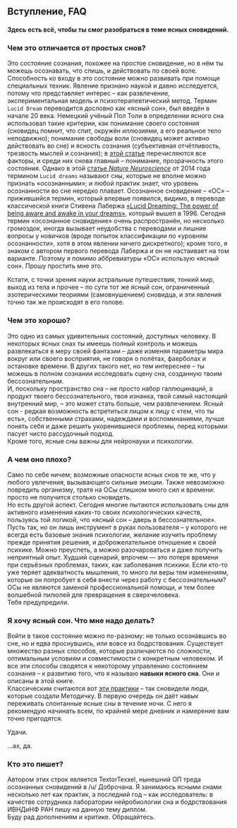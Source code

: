 ## Вступление, FAQ  
  
#### Здесь есть всё, чтобы ты смог разобраться в теме ясных сновидений.  

### Чем это отличается от простых снов?
Это состояние сознания, похожее на простое сновидение, но в нём ты можешь осознавать, что спишь, и действовать по своей воле. Способность ко входу в это состояние можно развивать при помощи специальных техник. Явление признано наукой и давно исследуется, потому что представляет интерес – как развлечение, экспериментальная модель и психотерапевтический метод.
Термин `Lucid Dream` переводится дословно как «ясный сон», был введён в начале 20 века. Немецкий учёный Пол Толи в определении ясного сна использовал такие критерии, как понимание своего состояния (сновидец помнит, что спит, окружён иллюзиями, а его реальное тело неподвижно); понимание свободы воли (сновидец может активно действовать во сне) и ясность сознания (субъективная отчётливость, трезвость мыслей и сознания); в [этой статье](http://www.ncbi.nlm.nih.gov/pubmed/23220345 "Measuring consciousness in dreams: the lucidity and consciousness in dreams scale.") перечисляются все факторы, и среди них снова главный –  понимание, прозрачность этого состояния. Однако в этой [статье *Nature Neuroscience*](http://www.nature.com/neuro/journal/v17/n6/full/nn.3719.html) от 2014 года термином `Lucid dreams` называют сны, которые не вполне можно признать «осознанными»; и любой практик знает, что уровень осознанности во сне нередко плавает. Осознанное сновидение – «ОС» – прижившийся термин, который впервые появился, видимо, в переводе классической книги Стивена Лабержа [«Lucid Dreaming: The power of being aware and awake in your dreams»](https://www.goodreads.com/book/show/3761299-lucid-dreaming-c), который вышел в 1996. Сегодня термин «осознанное сновидение» очень распространён, но несколько громоздок, иногда вызывает неудобства с переводами и лишние вопросы у новичков (вроде попыток классификации по «уровням осознанности», хотя в этом явлении ничего дискретного); кроме того, я знаком с автором первого перевода Лабержа и он не настаивает на том варианте. Поэтому я помимо аббревиатуры «ОС» использую «ясный сон». Прошу простить мне это.

Кстати, с точки зрения науки астральные путешествия, тонкий мир, выход из тела и прочее – по сути тот же ясный сон, ограниченный эзотерическими теориями (самовнушением) сновидца, и эти явления точно так же происходят в его голове.  

### Чем это хорошо?
Это одно из самых удивительных состояний, доступных человеку. В некоторых ясных снах ты имеешь полный контроль и можешь развлекаться в меру своей фантазии – даже изменяя параметры мира вокруг или своего восприятия, не говоря о полётах, фаерболах и остановке времени. В других такого нет, но тем интереснее – ты можешь в полном сознании исследовать сцену сна, созданную твоим бессознательным.   
И, поскольку пространство сна – не просто набор галлюцинаций, а продукт твоего бессознательного, твоя изнанка, твой самый настоящий внутренний мир, – это может стать больше, чем развлечением. Ясный сон - редкая возможность встретиться лицом к лицу с «тем, что ты есть», собственными страхами, надеждами и воспоминаниями, лучше понять себя и даже решить укоренившиеся проблемы, перед которыми пасует чисто рассудочный подход.  
Кроме того, ясные сны важны для нейронауки и психологии.

### А чем оно плохо?
Само по себе ничем; возможные опасности ясных снов те же, что у любого увлечения, вызывающего сильные эмоции. Также невозможно повредить организму, тратя на ОСы слишком много сил и времени: просто не получится столько сновидеть.  
Но есть другой аспект. Сегодня многие пытаются использовать сны для активного изменения каких-то своих психологических качеств, пользуясь той логикой, что «ясный сон – дверь в бессознательное». Пусть так, но он лишь инструмент в руках пользователя – у которого не всегда есть базовые знания психологии, желание изучить проблему прежде принятия решения, и доброжелательное отношение к своей психике. Можно преуспеть, а можно разочароваться и даже получить неприятный опыт. Худший сценарий, впрочем — это потеря времени при серьёзных проблемах, таких, как заболевания психики. Если кто-то уже теряет адекватность мышления, то много ли веры тем изменениям, которые он попробует в себя внести через работу с бессознательным? ОСы не являются заменой профессиональной помощи, и тем более волшебной пилюлей для превращения в сверхчеловека.  
Тебя предупредили.  

### Я хочу ясный сон. Что мне надо делать? 
Войти в такое состояние можно по-разному: не только осознавшись во сне, но и едва проснувшись, или вовсе из бодрствования. Существует множество разных способов, которые различаются по сложности, оптимальным условиям и совместимости с конкретным человеком. И все эти способы сводятся к некоторому управлению состоянием сознания – к развитию того, что я называю **навыки ясного сна**. 
Они и описаны в этой книге.  
Классическим считаются вот [эти практики](/handiary.md) – так  сновидели люди, которые создали Методичку. В первую очередь он даёт навык переживать спонтанные ясные сны в течение ночи. С него я рекомендую начинать всем, по крайней мере дневник и намерение вам точно пригодятся.

Удачи.

...ах, да.

### Кто это пишет?
Автором этих строк является TextorTexxel, нынешний ОП треда осознанных сновидений в /u/ Доброчана. Я занимаюсь ясными снами несколько лет как практик, а последний год – как исследователь: в качестве сотрудника лаборатории нейробиологии сна и бодрствования ИВНДиНФ РАН пишу на данную тему диплом.  
Буду рад дополнениям и критике. Обращайтесь.